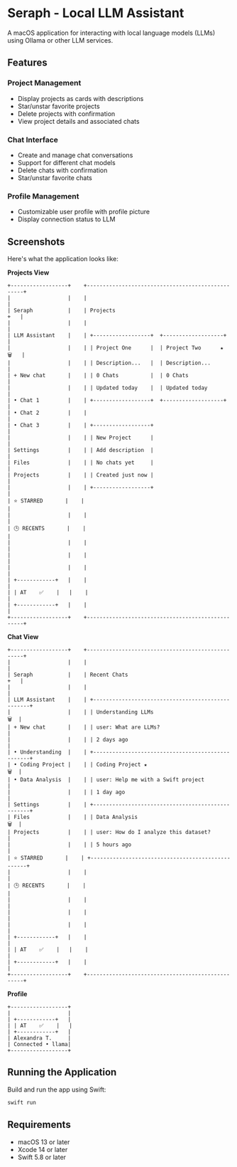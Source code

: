 # Seraph - Local LLM Assistant

A macOS application for interacting with local language models (LLMs) using Ollama or other LLM services.

## Features

### Project Management
- Display projects as cards with descriptions
- Star/unstar favorite projects
- Delete projects with confirmation
- View project details and associated chats

### Chat Interface
- Create and manage chat conversations
- Support for different chat models
- Delete chats with confirmation
- Star/unstar favorite chats

### Profile Management
- Customizable user profile with profile picture
- Display connection status to LLM

## Screenshots

Here's what the application looks like:

**Projects View**
```
+------------------+    +--------------------------------------------------+
|                  |    |                                                  |
| Seraph           |    | Projects                                     +   |
|                  |    |                                                  |
| LLM Assistant    |    | +------------------+  +-------------------+      |
|                  |    | | Project One      |  | Project Two      ★ 🗑️   |
|                  |    | | Description...   |  | Description...          |
| + New chat       |    | | 0 Chats          |  | 0 Chats                 |
|                  |    | | Updated today    |  | Updated today           |
| • Chat 1         |    | +------------------+  +-------------------+      |
| • Chat 2         |    |                                                  |
| • Chat 3         |    | +------------------+                             |
|                  |    | | New Project      |                             |
| Settings         |    | | Add description  |                             |
| Files            |    | | No chats yet     |                             |
| Projects         |    | | Created just now |                             |
|                  |    | +------------------+                             |
| ⭐ STARRED       |    |                                                  |
|                  |    |                                                  |
| 🕒 RECENTS       |    |                                                  |
|                  |    |                                                  |
|                  |    |                                                  |
|                  |    |                                                  |
| +------------+   |    |                                                  |
| | AT    ✅    |   |    |                                                  |
| +------------+   |    |                                                  |
+------------------+    +--------------------------------------------------+
```

**Chat View**
```
+------------------+    +--------------------------------------------------+
|                  |    |                                                  |
| Seraph           |    | Recent Chats                                 +   |
|                  |    |                                                  |
| LLM Assistant    |    | +--------------------------------------------------+
|                  |    | | Understanding LLMs                         🗑️  |
| + New chat       |    | | user: What are LLMs?                           |
|                  |    | | 2 days ago                                     |
| • Understanding  |    | +--------------------------------------------------+
| • Coding Project |    | | Coding Project ★                           🗑️  |
| • Data Analysis  |    | | user: Help me with a Swift project             |
|                  |    | | 1 day ago                                      |
| Settings         |    | +--------------------------------------------------+
| Files            |    | | Data Analysis                              🗑️  |
| Projects         |    | | user: How do I analyze this dataset?           |
|                  |    | | 5 hours ago                                    |
| ⭐ STARRED       |    | +--------------------------------------------------+
|                  |    |                                                  |
| 🕒 RECENTS       |    |                                                  |
|                  |    |                                                  |
|                  |    |                                                  |
|                  |    |                                                  |
| +------------+   |    |                                                  |
| | AT    ✅    |   |    |                                                  |
| +------------+   |    |                                                  |
+------------------+    +--------------------------------------------------+
```

**Profile**
```
+------------------+
|                  |
| +------------+   |
| | AT    ✅    |   |
| +------------+   |
| Alexandra T.     |
| Connected • llama|
+------------------+
```

## Running the Application

Build and run the app using Swift:

```bash
swift run
```

## Requirements

- macOS 13 or later
- Xcode 14 or later
- Swift 5.8 or later